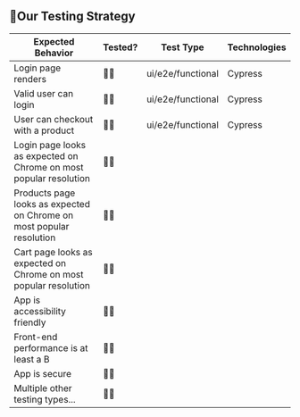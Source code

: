 ## 🧪Our Testing Strategy

| Expected Behavior  | Tested? | Test Type  | Technologies  |
|---|---|---|---|
| Login page renders  | 🙅‍♂ | ui/e2e/functional | Cypress |
| Valid user can login | 🙅‍♂ | ui/e2e/functional | Cypress |
| User can checkout with a product  | 🙅‍♂ | ui/e2e/functional | Cypress |
| Login page looks as expected on Chrome on most popular resolution  | 🙅‍♂️ |   |   |
| Products page looks as expected on Chrome on most popular resolution  | 🙅‍♂️ |   |   |
| Cart page looks as expected on Chrome on most popular resolution  | 🙅‍♂️ |   |   |
| App is accessibility friendly  | 🙅‍♂️ |   |   |
| Front-end performance is at least a B  | 🙅‍♂️ |   |   |
| App is secure  | 🙅‍♂️ |   |   |
| Multiple other testing types...  | 🙅‍♂️ |   |   |
